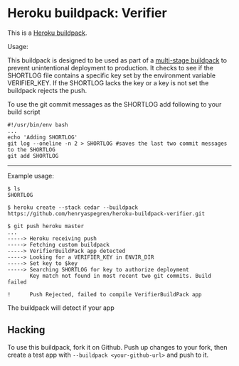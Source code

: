 Heroku buildpack: Verifier
=======================

This is a [Heroku buildpack](http://devcenter.heroku.com/articles/buildpacks).

Usage:

This buildpack is designed to be used as part of a [multi-stage buildpack](https://github.com/ddollar/heroku-buildpack-multi) to prevent unintentional deployment to production. It checks to see if the SHORTLOG file contains a specific key set by the environment variable VERIFIER_KEY. If the SHORTLOG lacks the key or a key is not set the buildpack rejects the push.

To use the git commit messages as the SHORTLOG add following to your build script

    #!/usr/bin/env bash
    ...
    echo 'Adding SHORTLOG'
    git log --oneline -n 2 > SHORTLOG #saves the last two commit messages to the SHORTLOG
    git add SHORTLOG


-----

Example usage:


    $ ls
    SHORTLOG

    $ heroku create --stack cedar --buildpack https://github.com/henryaspegren/heroku-buildpack-verifier.git

    $ git push heroku master
    ...
    -----> Heroku receiving push
    -----> Fetching custom buildpack
    -----> VerifierBuildPack app detected
    -----> Looking for a VERIFIER_KEY in ENVIR_DIR
    -----> Set key to $key
    -----> Searching SHORTLOG for key to authorize deployment
           Key match not found in most recent two git commits. Build failed

    !      Push Rejected, failed to compile VerifierBuildPack app

The buildpack will detect if your app

Hacking
-------

To use this buildpack, fork it on Github.  Push up changes to your fork, then create a test app with `--buildpack <your-github-url>` and push to it.

